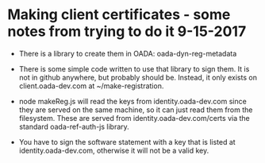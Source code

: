 # Making client certificates - some notes from trying to do it 9-15-2017

- There is a library to create them in OADA: oada-dyn-reg-metadata

- There is some simple code written to use that library to sign them.
  It is not in github anywhere, but probably should be. Instead,
  it only exists on client.oada-dev.com at ~/make-registration.

- node makeReg.js will read the keys from identity.oada-dev.com since
  they are served on the same machine, so it can just read them from the
  filesystem. These are served from identity.oada-dev.com/certs via the
  standard oada-ref-auth-js library.

- You have to sign the software statement with a key that is listed at
  identity.oada-dev.com, otherwise it will not be a valid key.
